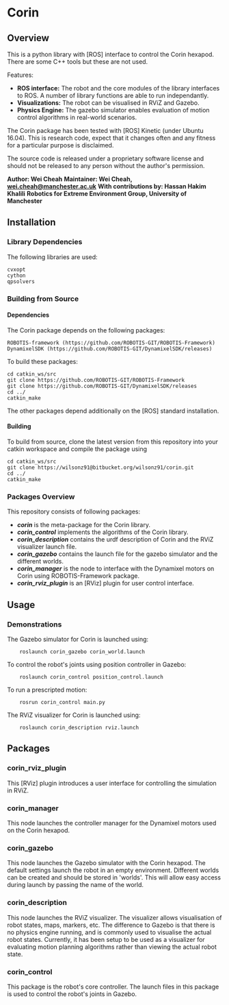 # Corin

## Overview

This is a python library with [ROS] interface to control the Corin hexapod. There are some C++ tools but these are not used.

Features:

* **ROS interface:** The robot and the core modules of the library interfaces to ROS. A number of library functions are able to run independantly.
* **Visualizations:** The robot can be visualised in RViZ and Gazebo.
* **Physics Engine:** The gazebo simulator enables evaluation of motion control algorithms in real-world scenarios.

The Corin package has been tested with [ROS] Kinetic (under Ubuntu 16.04). This is research code, expect that it changes often and any fitness for a particular purpose is disclaimed.

The source code is released under a proprietary software license and should not be released to any person without the author's permission.

**Author: Wei Cheah**
**Maintainer: Wei Cheah, wei.cheah@manchester.ac.uk**
**With contributions by: Hassan Hakim Khalili**
**Robotics for Extreme Environment Group, University of Manchester**

## Installation

### Library Dependencies

The following libraries are used:

    cvxopt
    cython
    qpsolvers

### Building from Source

#### Dependencies

The Corin package depends on the following packages:

    ROBOTIS-framework (https://github.com/ROBOTIS-GIT/ROBOTIS-Framework)
    DynamixelSDK (https://github.com/ROBOTIS-GIT/DynamixelSDK/releases)

To build these packages:

    cd catkin_ws/src
    git clone https://github.com/ROBOTIS-GIT/ROBOTIS-Framework
    git clone https://github.com/ROBOTIS-GIT/DynamixelSDK/releases
    cd ../
    catkin_make

The other packages depend additionally on the [ROS] standard installation. 

#### Building

To build from source, clone the latest version from this repository into your catkin workspace and compile the package using

    cd catkin_ws/src
    git clone https://wilsonz91@bitbucket.org/wilsonz91/corin.git
    cd ../
    catkin_make

### Packages Overview

This repository consists of following packages:

* ***corin*** is the meta-package for the Corin library.
* ***corin_control*** implements the algorithms of the Corin library. 
* ***corin_description*** contains the urdf description of Corin and the RViZ visualizer launch file.
* ***corin_gazebo*** contains the launch file for the gazebo simulator and the different worlds.
* ***corin_manager*** is the node to interface with the Dynamixel motors on Corin using ROBOTIS-Framework package.
* ***corin_rviz_plugin*** is an [RViz] plugin for user control interface.

## Usage

### Demonstrations
The Gazebo simulator for Corin is launched using:

        roslaunch corin_gazebo corin_world.launch

To control the robot's joints using position controller in Gazebo:

        roslaunch corin_control position_control.launch

To run a prescripted motion:

        rosrun corin_control main.py

The RViZ visualizer for Corin is launched using:

        roslaunch corin_description rviz.launch


## Packages

### corin_rviz_plugin

This [RViz] plugin introduces a user interface for controlling the simulation in RViZ.

### corin_manager

This node launches the controller manager for the Dynamixel motors used on the Corin hexapod.

### corin_gazebo

This node launches the Gazebo simulator with the Corin hexapod. The default settings launch the robot in an empty environment. Different worlds can be created and should be stored in 'worlds'. This will allow easy access during launch by passing the name of the world.

### corin_description

This node launches the RViZ visualizer. The visualizer allows visualisation of robot states, maps, markers, etc. The difference to Gazebo is that there is no physics engine running, and is commonly used to visualise the actual robot states. Currently, it has been setup to be used as a visualizer for evaluating motion planning algorithms rather than viewing the actual robot state. 

### corin_control

This package is the robot's core controller. The launch files in this package is used to control the robot's joints in Gazebo. 